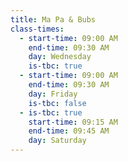 ```yaml
---
title: Ma Pa & Bubs
class-times:
  - start-time: 09:00 AM
    end-time: 09:30 AM
    day: Wednesday
    is-tbc: true
  - start-time: 09:00 AM
    end-time: 09:30 AM
    day: Friday
    is-tbc: false
  - is-tbc: true
    start-time: 09:15 AM
    end-time: 09:45 AM
    day: Saturday
---
```

